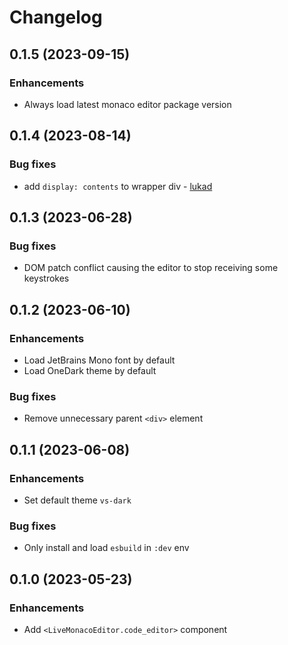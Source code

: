 # Changelog

## 0.1.5 (2023-09-15)

### Enhancements
  * Always load latest monaco editor package version

## 0.1.4 (2023-08-14)

### Bug fixes
  * add `display: contents` to wrapper div - [lukad](https://github.com/lukad)

## 0.1.3 (2023-06-28)

### Bug fixes
  * DOM patch conflict causing the editor to stop receiving some keystrokes

## 0.1.2 (2023-06-10)

### Enhancements
  * Load JetBrains Mono font by default
  * Load OneDark theme by default

### Bug fixes
  * Remove unnecessary parent `<div>` element

## 0.1.1 (2023-06-08)

### Enhancements
  * Set default theme `vs-dark`

### Bug fixes
  * Only install and load `esbuild` in `:dev` env

## 0.1.0 (2023-05-23)

### Enhancements
  * Add `<LiveMonacoEditor.code_editor>` component

